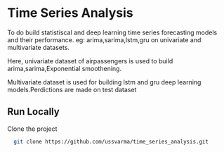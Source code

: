  
# Time Series Analysis

 To do build statistiscal  and deep learning time series forecasting models and their performance.
eg: arima,sarima,lstm,gru on univariate and multivariate datasets.

Here, univariate dataset of airpassengers is used to build arima,sarima,Exponential smoothening. 

Multivariate dataset is used for building lstm and gru deep learning models.Perdictions are made on test dataset


## Run Locally

Clone the project

```bash
  git clone https://github.com/ussvarma/time_series_analysis.git
```


